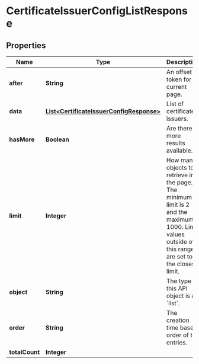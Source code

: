 
# CertificateIssuerConfigListResponse

## Properties
Name | Type | Description | Notes
------------ | ------------- | ------------- | -------------
**after** | **String** | An offset token for current page. |  [optional]
**data** | [**List&lt;CertificateIssuerConfigResponse&gt;**](CertificateIssuerConfigResponse.md) | List of certificate issuers. |  [optional]
**hasMore** | **Boolean** | Are there more results available. |  [optional]
**limit** | **Integer** | How many objects to retrieve in the page. The minimum limit is 2 and the maximum is 1000. Limit values outside of this range are set to the closest limit. |  [optional]
**object** | **String** | The type of this API object is a &#x60;list&#x60;. |  [optional]
**order** | **String** | The creation time based order of the entries. |  [optional]
**totalCount** | **Integer** |  |  [optional]



